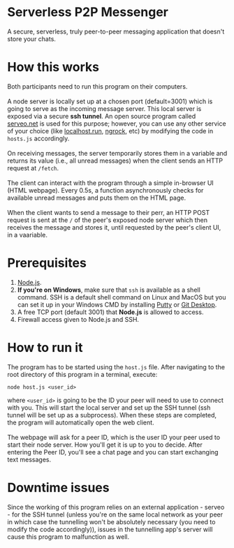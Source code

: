 # Serverless P2P Messenger
A secure, serverless, truly peer-to-peer messaging application that doesn't store your chats.

# How this works
Both participants need to run this program on their computers.<br/><br/>
A node server is locally set up at a chosen port (default=3001) which is going to serve as the incoming message server. This local server is exposed via a secure <b>ssh tunnel</b>. An open source program called <a href="https://serveo.net">serveo.net</a> is used for this purpose; however, you can use any other service of your choice (like <a href="https://localhost.run">localhost.run</a>, <a href="https://ngrok.com">ngrock</a>, etc) by modifying the code in `hosts.js` accordingly.<br/><br/>
On receiving messages, the server temporarily stores them in a variable and returns its value (i.e., all unread messages) when the client sends an HTTP request at `/fetch`.<br/><br/>
The client can interact with the program through a simple in-browser UI (HTML webpage). Every 0.5s, a function asynchronously checks for available unread messages and puts them on the HTML page.<br/><br/>
When the client wants to send a message to their perr, an HTTP POST request is sent at the `/` of the peer's exposed node server which then receives the message and stores it, until requested by the peer's client UI, in a vaariable.

# Prerequisites
1. <a href="https://nodejs.org">Node.js</a>.
2. <b>If you're on Windows</b>, make sure that `ssh` is available as a shell command. SSH is a default shell command on Linux and MacOS but you can set it up in your Windows CMD by installing <a href="https://putty.org/">Putty</a> or <a href="https://git-scm.com/downloads">Git Desktop</a>.
3. A free TCP port (default 3001) that <b>Node.js</b> is allowed to access.
4. Firewall access given to Node.js and SSH.

# How to run it
The program has to be started using the `host.js` file. After navigating to the root directory of this program in a terminal, execute:  

    node host.js <user_id>
    
where `<user_id>` is going to be the ID your peer will need to use to connect with you. This will start the local server and set up the SSH tunnel (ssh tunnel will be set up as a subprocess). When these steps are completed, the program will automatically open the web client.<br/><br/>
The webpage will ask for a peer ID, which is the user ID your peer used to start their node server. How you'll get it is up to you to decide. After entering the Peer ID, you'll see a chat page and you can start exchanging text messages.

# Downtime issues
Since the working of this program relies on an external application - serveo - for the SSH tunnel (unless you're on the same local network as your peer in which case the tunnelling won't be absolutely necessary (you need to modify the code accordingly)), issues in the tunnelling app's server will cause this program to malfunction as well.
